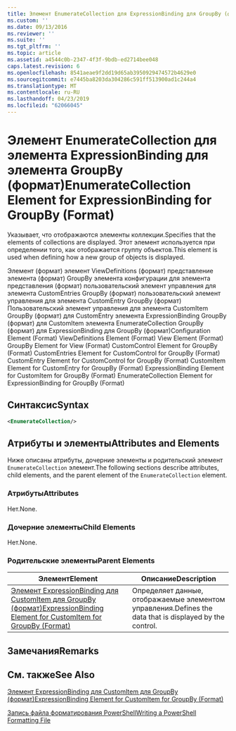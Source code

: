 ```yaml
---
title: Элемент EnumerateCollection для ExpressionBinding для GroupBy (формат) | Документация Майкрософт
ms.custom: ''
ms.date: 09/13/2016
ms.reviewer: ''
ms.suite: ''
ms.tgt_pltfrm: ''
ms.topic: article
ms.assetid: a4544c0b-2347-4f3f-9bdb-ed2714bee048
caps.latest.revision: 6
ms.openlocfilehash: 8541aeae9f2dd19d65ab3950929474572b4629e0
ms.sourcegitcommit: e7445ba8203da304286c591ff513900ad1c244a4
ms.translationtype: MT
ms.contentlocale: ru-RU
ms.lasthandoff: 04/23/2019
ms.locfileid: "62066045"
---
```

# <a name="enumeratecollection-element-for-expressionbinding-for-groupby-format"></a><span data-ttu-id="fe9c9-102">Элемент EnumerateCollection для элемента ExpressionBinding для элемента GroupBy (формат)</span><span class="sxs-lookup"><span data-stu-id="fe9c9-102">EnumerateCollection Element for ExpressionBinding for GroupBy (Format)</span></span>

<span data-ttu-id="fe9c9-103">Указывает, что отображаются элементы коллекции.</span><span class="sxs-lookup"><span data-stu-id="fe9c9-103">Specifies that the elements of collections are displayed.</span></span> <span data-ttu-id="fe9c9-104">Этот элемент используется при определении того, как отображается группу объектов.</span><span class="sxs-lookup"><span data-stu-id="fe9c9-104">This element is used when defining how a new group of objects is displayed.</span></span>

<span data-ttu-id="fe9c9-105">Элемент (формат) элемент ViewDefinitions (формат) представление элемента (формат) GroupBy элемента конфигурации для элемента представления (формат) пользовательский элемент управления для элемента CustomEntries GroupBy (формат) пользовательский элемент управления для элемента CustomEntry GroupBy (формат) Пользовательский элемент управления для элемента CustomItem GroupBy (формат) для CustomEntry элемента ExpressionBinding GroupBy (формат) для CustomItem элемента EnumerateCollection GroupBy (формат) для ExpressionBinding для GroupBy (формат)</span><span class="sxs-lookup"><span data-stu-id="fe9c9-105">Configuration Element (Format) ViewDefinitions Element (Format) View Element (Format) GroupBy Element for View (Format) CustomControl Element for GroupBy (Format) CustomEntries Element for CustomControl for GroupBy (Format) CustomEntry Element for CustomControl for GroupBy (Format) CustomItem Element for CustomEntry for GroupBy (Format) ExpressionBinding Element for CustomItem for GroupBy (Format) EnumerateCollection Element for ExpressionBinding for GroupBy (Format)</span></span>

## <a name="syntax"></a><span data-ttu-id="fe9c9-106">Синтаксис</span><span class="sxs-lookup"><span data-stu-id="fe9c9-106">Syntax</span></span>

```xml
<EnumerateCollection/>
```

## <a name="attributes-and-elements"></a><span data-ttu-id="fe9c9-107">Атрибуты и элементы</span><span class="sxs-lookup"><span data-stu-id="fe9c9-107">Attributes and Elements</span></span>

<span data-ttu-id="fe9c9-108">Ниже описаны атрибуты, дочерние элементы и родительский элемент `EnumerateCollection` элемент.</span><span class="sxs-lookup"><span data-stu-id="fe9c9-108">The following sections describe attributes, child elements, and the parent element of the `EnumerateCollection` element.</span></span>

### <a name="attributes"></a><span data-ttu-id="fe9c9-109">Атрибуты</span><span class="sxs-lookup"><span data-stu-id="fe9c9-109">Attributes</span></span>

<span data-ttu-id="fe9c9-110">Нет.</span><span class="sxs-lookup"><span data-stu-id="fe9c9-110">None.</span></span>

### <a name="child-elements"></a><span data-ttu-id="fe9c9-111">Дочерние элементы</span><span class="sxs-lookup"><span data-stu-id="fe9c9-111">Child Elements</span></span>

<span data-ttu-id="fe9c9-112">Нет.</span><span class="sxs-lookup"><span data-stu-id="fe9c9-112">None.</span></span>

### <a name="parent-elements"></a><span data-ttu-id="fe9c9-113">Родительские элементы</span><span class="sxs-lookup"><span data-stu-id="fe9c9-113">Parent Elements</span></span>

|<span data-ttu-id="fe9c9-114">Элемент</span><span class="sxs-lookup"><span data-stu-id="fe9c9-114">Element</span></span>|<span data-ttu-id="fe9c9-115">Описание</span><span class="sxs-lookup"><span data-stu-id="fe9c9-115">Description</span></span>|
|-------------|-----------------|
|[<span data-ttu-id="fe9c9-116">Элемент ExpressionBinding для CustomItem для GroupBy (формат)</span><span class="sxs-lookup"><span data-stu-id="fe9c9-116">ExpressionBinding Element for CustomItem for GroupBy (Format)</span></span>](./expressionbinding-element-for-customitem-for-groupby-format.md)|<span data-ttu-id="fe9c9-117">Определяет данные, отображаемые элементом управления.</span><span class="sxs-lookup"><span data-stu-id="fe9c9-117">Defines the data that is displayed by the control.</span></span>|

## <a name="remarks"></a><span data-ttu-id="fe9c9-118">Замечания</span><span class="sxs-lookup"><span data-stu-id="fe9c9-118">Remarks</span></span>

## <a name="see-also"></a><span data-ttu-id="fe9c9-119">См. также</span><span class="sxs-lookup"><span data-stu-id="fe9c9-119">See Also</span></span>

[<span data-ttu-id="fe9c9-120">Элемент ExpressionBinding для CustomItem для GroupBy (формат)</span><span class="sxs-lookup"><span data-stu-id="fe9c9-120">ExpressionBinding Element for CustomItem for GroupBy (Format)</span></span>](./expressionbinding-element-for-customitem-for-groupby-format.md)

[<span data-ttu-id="fe9c9-121">Запись файла форматирования PowerShell</span><span class="sxs-lookup"><span data-stu-id="fe9c9-121">Writing a PowerShell Formatting File</span></span>](./writing-a-powershell-formatting-file.md)

